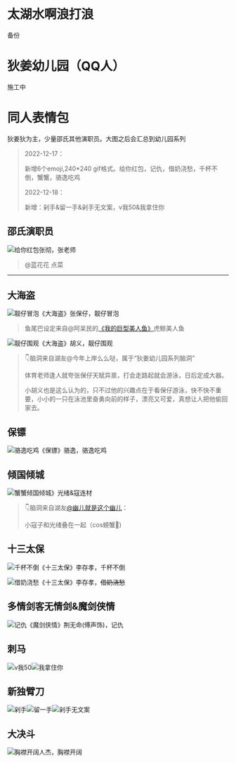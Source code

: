# 太湖水啊浪打浪
备份

# 狄姜幼儿园（QQ人）

施工中

# 同人表情包

狄姜狄为主，少量邵氏其他演职员。大图之后会汇总到幼儿园系列

> 2022-12-17：
>
> 新增6个emoji,240*240 gif格式。给你红包，记仇，借奶浇愁，千杯不倒，蟹蟹，骆逸吃鸡
>
> 2022-12-18：
>
> 新增：剁手&留一手&剁手无文案，v我50&我拿住你

## 邵氏演职员

![给你红包](太湖同人表情包/给你红包.gif)张彻，张老师

> @蓝花花 点菜

---

## 大海盗

 ![靓仔冒泡](太湖同人表情包/靓仔冒泡.gif)《大海盗》张保仔，靓仔冒泡

> 鱼尾巴设定来自@阿呆民的[《我的巨型美人鱼》](https://poipiku.com/3826948/7457177.html)虎鲸美人鱼

![靓仔围观](太湖同人表情包/靓仔围观.gif)《大海盗》胡义，靓仔围观

> 👇脑洞来自湖友@今年上岸么么哒，属于“狄姜幼儿园系列脑洞”
>
> 体育老师逢人就夸张保仔天赋异禀，打会走路起就会游泳，日后定成大器。
>
> 小胡义也是这么认为的，只不过他的兴趣点在于看保仔游泳，快不快不重要，小小的一只在泳池里奋勇向前的样子，漂亮又可爱，真想让人把他偷回家去。

## 保镖

![骆逸吃鸡](太湖同人表情包/骆逸吃鸡.gif)《保镖》骆逸，骆逸吃鸡

## 倾国倾城

![蟹蟹](太湖同人表情包/蟹蟹.gif)倾国倾城》光绪&寇连材

> 👇脑洞来自湖友[@幽儿就是这个幽儿](https://weibo.com/u/6035470671)：
>
> 小寇子和光绪叠在一起（cos螃蟹🦀)

## 十三太保



![千杯不倒](太湖同人表情包/千杯不倒.gif)《十三太保》李存孝，千杯不倒

![借奶浇愁](太湖同人表情包/借奶浇愁.gif)《十三太保》李存孝，~~借奶浇愁~~

## 多情剑客无情剑&魔剑侠情

![记仇](太湖同人表情包/记仇.gif)《魔剑侠情》荆无命(傅声饰)，记仇

## 刺马

![v我50](太湖同人表情包/v我50.gif)![我拿住你](太湖同人表情包/我拿住你.gif)

## 新独臂刀

![剁手](太湖同人表情包/剁手.gif)![留一手](太湖同人表情包/留一手.gif)![剁手无文案](太湖同人表情包/剁手无文案.gif)

## 大决斗

![胸襟开阔](太湖同人表情包/胸襟开阔.gif)人杰，胸襟开阔

